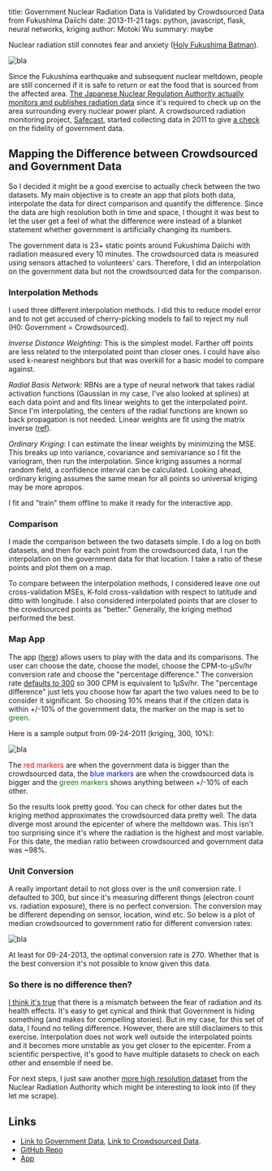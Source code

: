 title: Government Nuclear Radiation Data is Validated by Crowdsourced Data from Fukushima Daiichi
date: 2013-11-21
tags: python, javascript, flask, neural networks, kriging
author: Motoki Wu
summary: maybe

Nuclear radiation still connotes fear and anxiety ([Holy Fukushima Batman](http://jeromiewilliams.com/2013/04/12/holy-fukushima-radiation-from-japan-is-already-killing-north-americans/)). 

![bla](http://ernestlmartin.com/images/get-attachment.aspx.jpg)

Since the Fukushima earthquake and subsequent nuclear meltdown, people are still concerned if it is safe to return or eat the food that is sourced from the affected area. [The Japanese Nuclear Regulation Authority actually monitors and publishes radiation data](http://www.bousai.ne.jp/eng/index.html) since it's required to check up on the area surrounding every nuclear power plant. A crowdsourced radiation monitoring project, [Safecast](http://blog.safecast.org/), started collecting data in 2011 to give [a check](http://qz.com/121562/monitoring-the-spreading-radiation-from-fukushima-in-real-time/) on the fidelity of government data. 

## Mapping the Difference between Crowdsourced and Government Data

So I decided it might be a good exercise to actually check between the two datasets. My main objective is to create an app that plots both data, interpolate the data for direct comparison and quantify the difference. Since the data are high resolution both in time and space, I thought it was best to let the user get a feel of what the difference were instead of a blanket statement whether government is artificially changing its numbers. 

The government data is 23+ static points around Fukushima Daiichi with radiation measured every 10 minutes. The crowdsourced data is measured using sensors attached to volunteers' cars. Therefore, I did an interpolation on the government data but not the crowdsourced data for the comparison. 

### Interpolation Methods

I used three different interpolation methods. I did this to reduce model error and to not get accused of cherry-picking models to fail to reject my null (H0: Government = Crowdsourced). 

*Inverse Distance Weighting*: This is the simplest model. Farther off points are less related to the interpolated point than closer ones. I could have also used k-nearest neighbors but that was overkill for a basic model to compare against. 

*Radial Basis Network*: RBNs are a type of neural network that takes radial activation functions (Gaussian in my case, I've also looked at splines) at each data point and and fits linear weights to get the interpolated point. Since I'm interpolating, the centers of the radial functions are known so back propagation is not needed. Linear weights are fit using the matrix inverse ([ref](http://math.bu.edu/people/mkon/nnpap3.pdf)). 

*Ordinary Kriging*: I can estimate the linear weights by minimizing the MSE. This breaks up into variance, covariance and semivariance so I fit the variogram, then run the interpolation. Since kriging assumes a normal random field, a confidence interval can be calculated. Looking ahead, ordinary kriging assumes the same mean for all points so universal kriging may be more apropos. 

I fit and "train" them offline to make it ready for the interactive app.

### Comparison

I made the comparison between the two datasets simple. I do a log on both datasets, and then for each point from the crowdsourced data, I run the interpolation on the government data for that location. I take a ratio of these points and plot them on a map. 

To compare between the interpolation methods, I considered leave one out cross-validation MSEs, K-fold cross-validation with respect to latitude and ditto with longitude. I also considered interpolated points that are closer to the crowdsourced points as "better." Generally, the kriging method performed the best. 

### Map App

The app ([here](http://54.200.81.28:5000/)) allows users to play with the data and its comparisons. The user can choose the date, choose the model, choose the CPM-to-µSv/hr conversion rate and choose the "percentage difference." The conversion rate [defaults to 300](http://blog.safecast.org/2011/06/volunteer-report-safecasting-miyagi-by-rob-kneller/) so 300 CPM is equivalent to 1µSv/hr. The "percentage difference" just lets you choose how far apart the two values need to be to consider it significant. So choosing 10% means that if the citizen data is within +/-10% of the government data, the marker on the map is set to <font color="green">green</font>.

Here is a sample output from 09-24-2011 (kriging, 300, 10%):

![bla](|filename|/images/ok.png)

The <font color="red">red markers</font> are when the government data is bigger than the crowdsourced data, the <font color="blue">blue markers</font> are when the crowdsourced data is bigger and the <font color="green">green markers</font> shows anything between +/-10% of each other. 

So the results look pretty good. You can check for other dates but the kriging method approximates the crowdsourced data pretty well. The data diverge most around the epicenter of where the meltdown was. This isn't too surprising since it's where the radiation is the highest and most variable. For this date, the median ratio between crowdsourced and government data was ~98%. 

### Unit Conversion

A really important detail to not gloss over is the unit conversion rate. I defaulted to 300, but since it's measuring different things (electron count vs. radiation exposure), there is no perfect conversion. The conversion may be different depending on sensor, location, wind etc. So below is a plot of median crowdsourced to government ratio for different conversion rates:

![bla](|filename|/images/conversion_profile.png)

At least for 09-24-2013, the optimal conversion rate is 270. Whether that is the best conversion it's not possible to know given this data. 

### So there is no difference then?

[I think it's true](http://www.nytimes.com/2013/10/22/opinion/fear-vs-radiation-the-mismatch.html?_r=0) that there is a mismatch between the fear of radiation and its health effects. It's easy to get cynical and think that Government is hiding something (and makes for compelling stories). But in my case, for this set of data, I found no telling difference. However, there are still disclaimers to this exercise. Interpolation does not work well outside the interpolated points and it becomes more unstable as you get closer to the epicenter. From a scientific perspective, it's good to have multiple datasets to check on each other and ensemble if need be. 

For next steps, I just saw another [more high resolution dataset](http://radioactivity.nsr.go.jp/map/ja/) from the Nuclear Radiation Authority which might be interesting to look into (if they let me scrape). 

## Links

* [Link to Government Data](http://www.sendung.de/japan-radiation-open-data/), [Link to Crowdsourced Data](http://blog.safecast.org/).
* [GitHub Repo](https://github.com/tokestermw/fukushima-nuclear-radiation)
* [App](http://54.200.81.28:5000/)

